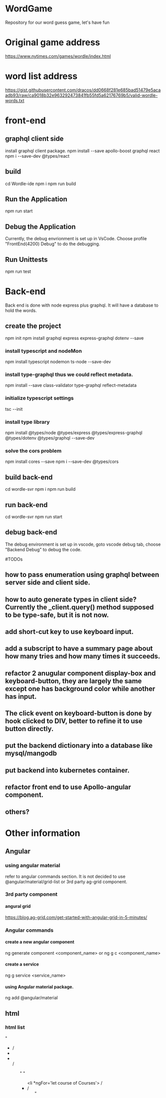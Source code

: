 # WordGame
Repository for our word guess game, let's have fun

# Original game address
https://www.nytimes.com/games/wordle/index.html

# word list address
https://gist.githubusercontent.com/dracos/dd0668f281e685bad51479e5acaadb93/raw/ca9018b32e963292473841fb55fd5a62176769b5/valid-wordle-words.txt

# front-end
## graphql client side
install graphql client package.
npm install --save apollo-boost graphql react
npm i --save-dev @types/react


## build

cd Wordle-ide
npm i
npm run build

## Run the Application
npm run start

## Debug the Application
Currently, the debug envrionment is set up in VsCode.  Choose profile "FrontEnd(4200) Debug" to do the debugging.

## Run Unittests
npm run test

# Back-end
Back end is done with node express plus graphql.   It will have a database to hold the words.
## create the project
npm init
npm install graphql express express-graphql dotenv --save 
### install typescript and nodeMon
npm install typescript nodemon ts-node --save-dev
### install type-graphql thus we could reflect metadata.
npm install --save class-validator type-graphql reflect-metadata

### initialize typescript settings
tsc --init
### install type library
npm install @types/node @types/express @types/express-graphql @types/dotenv @types/graphql --save-dev

### solve the cors problem
npm install cores --save
npm i --save-dev @types/cors

## build back-end
cd wordle-svr
npm i
npm run build

## run back-end
cd wordle-svr
npm run start
## debug back-end
The debug environment is set up in vscode, goto vscode debug tab, choose "Backend Debug" to debug the code.

#TODOs
## how to pass enumeration using graphql between server side and client side.
## how to auto generate types in client side?  Currently the _client.query() method supposed to be type-safe, but it is not now.
## add short-cut key to use keyboard input.
## add a subscript to have a summary page about how many tries and how many times it succeeds.
## refactor 2 anugular component display-box and keyboard-button, they are largely the same except one has background color while another has input.
## The click event on keyboard-button is done by hook clicked to DIV, better to refine it to use button directly.
## put the backend dictionary into a database like mysql/mangodb
## put backend into kubernetes container.
## refactor front end to use Apollo-angular component.
## others?
# Other information
## Angular
### using angular material
refer to angular commands section.
It is not decided to use @angular/material/grid-list or 3rd party ag-grid component.
### 3rd party component
#### angural grid
https://blog.ag-grid.com/get-started-with-angular-grid-in-5-minutes/ 
### Angular commands
#### create a new angular component
ng generate component <component_name> or
ng g c <component_name>
#### create a service 
ng g service <service_name>

#### using Angular material package.
ng add @angular/material

## html
### html list
"<ul> <li> /<li> <li> </li> /<ul>"
"<ul> <li *ngFor='let course of Courses'> /<li>  /<ul>"
